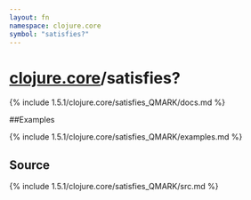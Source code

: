 ```yaml
---
layout: fn
namespace: clojure.core
symbol: "satisfies?"
---
```


# [clojure.core](../)/satisfies?

{% include 1.5.1/clojure.core/satisfies_QMARK/docs.md %}

##Examples

{% include 1.5.1/clojure.core/satisfies_QMARK/examples.md %}
## Source
{% include 1.5.1/clojure.core/satisfies_QMARK/src.md %}

